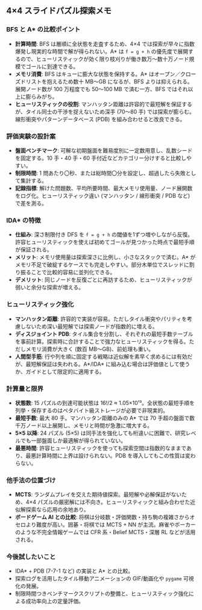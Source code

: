 ## 4×4 スライドパズル探索メモ

### BFS と A* の比較ポイント
- **計算時間**: BFS は層順に全状態を走査するため、4×4 では探索が早々に指数爆発し現実的な時間で解が得られない。A* は `f = g + h` の優先度で展開するので、ヒューリスティックが効く限り枝刈りが働き数万〜数十万ノード規模でゴールに到達できる。
- **メモリ消費**: BFS はキューに膨大な状態を保持する。A* はオープン／クローズドリストを抱えるため数十 MB〜GB になるが、BFS よりは抑えられる。展開ノード数が 100 万程度でも 50〜100 MB で済む一方、BFS ではそれ以上に膨らみがち。
- **ヒューリスティックの役割**: マンハッタン距離は許容的で最短解を保証するが、タイル同士の干渉を捉えないため深手 (70〜80 手) では探索が膨らむ。線形衝突やパターンデータベース (PDB) を組み合わせると改良できる。

### 評価実験の設計案
- **盤面ベンチマーク**: 可解な初期盤面を難易度別に一定数用意し、乱数シードを固定する。10 手・40 手・60 手付近などカテゴリー分けすると比較しやすい。
- **制限時間**: 1 問あたり〇秒、または総時間〇分を設定し、超過したら失敗として集計する。
- **記録指標**: 解けた問題数、平均所要時間、最大メモリ使用量、ノード展開数をログ化。ヒューリスティック違い (マンハッタン / 線形衝突 / PDB など) で差を測る。

### IDA* の特徴
- **仕組み**: 深さ制限付き DFS を `f = g + h` の閾値を1ずつ増やしながら反復。許容ヒューリスティックを使えば初めてゴールが見つかった時点で最短手順が保証される。
- **メリット**: メモリ使用量は探索深さに比例し、小さなスタックで済む。A* がメモリ不足で破綻するケースでも完走しやすい。部分木単位でスレッドに割り振ることで比較的容易に並列化できる。
- **デメリット**: 同じノードを反復ごとに再訪するため、ヒューリスティックが弱いと余分な探索が増える。

### ヒューリスティック強化
- **マンハッタン距離**: 許容的で実装が容易。ただしタイル衝突やパリティを考慮しないため深い最短解では探索ノードが指数的に増える。
- **ディスジョイント PDB**: タイル集合を分割し、それぞれの最短手数テーブルを事前計算。探索時に合計することで強力なヒューリスティックを得る。ただしメモリ消費が大きく (数百 MB〜GB)、前処理も重い。
- **人間型手筋**: 行や列を順に固定する戦略は近似解を素早く求めるには有効だが、最短解保証は失われる。A*/IDA* に組み込む場合は評価値として使うか、ガイドとして限定的に適用する。

### 計算量と限界
- **状態数**: 15 パズルの到達可能状態は 16!/2 ≈ 1.05×10¹³。全状態の最短手順を列挙・保存するのはペタバイト級ストレージが必要で非現実的。
- **最短手数**: 最大 80 手。マンハッタン距離のみの A* では 70 手超の盤面で数千万ノード以上展開し、メモリと時間が急激に増大する。
- **5×5 以降**: 24 パズル (5×5) は同手法を強化しても桁違いに困難で、研究レベルでも一部盤面しか最適解が得られていない。
- **最悪時間**: 許容ヒューリスティックを使っても探索空間は指数的なままであり、最悪計算時間に上界は設けられない。PDB を導入してもこの性質は変わらない。

### 他手法の位置づけ
- **MCTS**: ランダムプレイを交えた期待値探索。最短解や必解保証がないため、4×4 パズルの厳密解には不向き。ヒューリスティックと組み合わせた近似解探索なら応用の余地あり。
- **ボードゲーム AI との比較**: 将棋は分岐数・評価関数・持ち駒の複雑さからオセロより難度が高い。囲碁・将棋では MCTS + NN が主流。麻雀やポーカーのような不完全情報ゲームでは CFR 系・Belief MCTS・深層 RL などが活用される。

### 今後試したいこと
- IDA* + PDB (7-7-1 など) の実装と A* との比較。
- 探索ログを活用したタイル移動アニメーションの GIF/動画化や `pygame` 可視化の発展。
- 制限時間つきベンチマークスクリプトの整備と、ヒューリスティック強化による成功率向上の定量評価。
